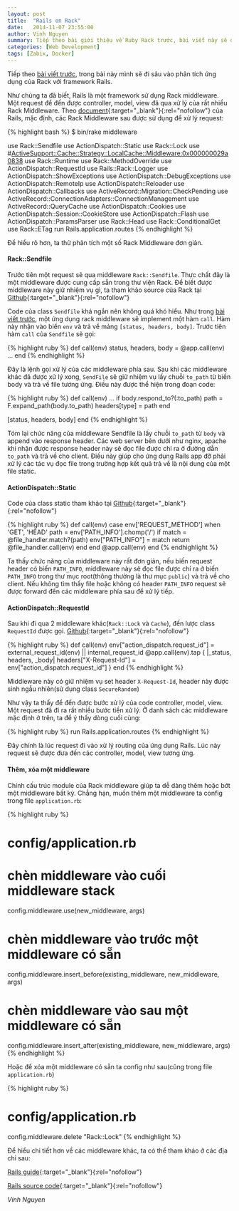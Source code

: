 ```yaml
---
layout: post
title:  "Rails on Rack"
date:   2014-11-07 23:55:00
author: Vinh Nguyen
summary: Tiếp theo bài giới thiệu về Ruby Rack trước, bài viết này sẽ đi sâu vào phân tích ứng dụng của Rack trong Rails.
categories: [Web Development]
tags: [Zabix, Docker]
---
```


Tiếp theo [bài viết trước](http://zinh.github.io/ruby/2014/10/16/gioi-thieu-ruby-rack.html), trong bài này mình sẽ đi sâu vào phân tích ứng dụng của Rack với framework Rails.

Như chúng ta đã biết, Rails là một framework sử dụng Rack middleware. Một request để đến được controller, model, view đã qua xử lý của rất nhiều Rack Middleware. Theo [document](http://guides.rubyonrails.org/rails_on_rack.html#inspecting-middleware-stack){:target="_blank"}{:rel="nofollow"} của Rails, mặc định, các Rack Middleware sau được sử dụng để xử lý request:

{% highlight bash %}
$ bin/rake middleware

use Rack::Sendfile
use ActionDispatch::Static
use Rack::Lock
use #<ActiveSupport::Cache::Strategy::LocalCache::Middleware:0x000000029a0838>
use Rack::Runtime
use Rack::MethodOverride
use ActionDispatch::RequestId
use Rails::Rack::Logger
use ActionDispatch::ShowExceptions
use ActionDispatch::DebugExceptions
use ActionDispatch::RemoteIp
use ActionDispatch::Reloader
use ActionDispatch::Callbacks
use ActiveRecord::Migration::CheckPending
use ActiveRecord::ConnectionAdapters::ConnectionManagement
use ActiveRecord::QueryCache
use ActionDispatch::Cookies
use ActionDispatch::Session::CookieStore
use ActionDispatch::Flash
use ActionDispatch::ParamsParser
use Rack::Head
use Rack::ConditionalGet
use Rack::ETag
run Rails.application.routes
{% endhighlight %}

Để hiểu rõ hơn, ta thử phân tích một số Rack Middleware đơn giản.

#### Rack::Sendfile

Trước tiên một request sẽ qua middleware `Rack::Sendfile`. Thực chất đây là một middleware được cung cấp sẵn trong thư viện Rack. Để biết được middleware này giữ nhiệm vụ gì, ta tham khảo source của Rack tại [Github]( https://github.com/rack/rack/blob/master/lib/rack/sendfile.rb){:target="_blank"}{:rel="nofollow"}

Code của class `Sendfile` khá ngắn nên không quá khó hiểu. Như trong [bài viết trước](http://zinh.github.io/ruby/2014/10/16/gioi-thieu-ruby-rack.html), một ứng dụng rack middleware sẽ implement một hàm `call`. Hàm này nhận vào biến `env` và trả về mảng `[status, headers, body]`. Trước tiên hàm `call` của `Sendfile` sẽ gọi:

{% highlight ruby %}
def call(env)
  status, headers, body = @app.call(env)
  ...
end
{% endhighlight %}

Đây là lệnh gọi xử lý của các middleware phía sau. Sau khi các middleware khác đã được xử lý xong, `SendFile` sẽ giữ nhiệm vụ lấy chuỗi `to_path` từ biến body và trả về file tương ứng. Điều này được thể hiện trong đoạn code:

{% highlight ruby %}
def call(env)
   ...
   if body.respond_to?(:to_path)
     path = F.expand_path(body.to_path)
     headers[type] = path
   end

   [status, headers, body]
end
{% endhighlight %}

Tóm lại chức năng của middleware Sendfile là lấy chuỗi `to_path` từ `body` và append vào response header. Các web server bên dưới như nginx, apache khi nhận được response header này sẽ đọc file được chỉ ra ở đường dẫn `to_path` và trả về cho client. Điều này giúp cho ứng dụng Rails app đỡ phải xử lý các tác vụ đọc file trong trường hợp kết quả trả về là nội dung của một file static.

#### ActionDispatch::Static

Code của class static tham khảo tại [Github](https://github.com/rails/rails/blob/master/actionpack/lib/action_dispatch/middleware/static.rb#L97){:target="_blank"}{:rel="nofollow"}

{% highlight ruby %}
def call(env)
  case env['REQUEST_METHOD']
  when 'GET', 'HEAD'
    path = env['PATH_INFO'].chomp('/')
    if match = @file_handler.match?(path)
      env["PATH_INFO"] = match
      return @file_handler.call(env)
    end
  end
  @app.call(env)
end
{% endhighlight %}

Ta thấy chức năng của middleware này rất đơn giản, nếu biến request header có biến `PATH_INFO`, middleware này sẽ đọc file được chỉ ra ở biến `PATH_INFO` trong thư mục root(thông thường là thư mục `public`) và trả về cho client. Nếu không tìm thấy file hoặc không có header `PATH_INFO` request sẽ được forward đến các middleware phía sau để xử lý tiếp.


#### ActionDispatch::RequestId

Sau khi đi qua 2 middleware khác(`Rack::Lock` và `Cache`), đến lược class `RequestId` được gọi. [Github](https://github.com/rails/rails/blob/master/actionpack/lib/action_dispatch/middleware/request_id.rb){:target="_blank"}{:rel="nofollow"}

{% highlight ruby %}
def call(env)
  env["action_dispatch.request_id"] = external_request_id(env) || internal_request_id
  @app.call(env).tap { |_status, headers, _body| headers["X-Request-Id"] = env["action_dispatch.request_id"] }
end
{% endhighlight %}

Middleware này có giữ nhiệm vụ set header `X-Request-Id`, header này được sinh ngẫu nhiên(sử dụng class `SecureRandom`)

Như vậy ta thấy để đến được bước xử lý của code controller, model, view. Một request đã đi ra rất nhiều bước tiền xử lý. Ở danh sách các middleware mặc định ở trên, ta để ý thấy dòng cuối cùng:

{% highlight ruby %}
run Rails.application.routes
{% endhighlight %}

Đây chính là lúc request đi vào xử lý routing của ứng dụng Rails. Lúc này request sẽ được đưa đến các controller, model, view tương ứng.

#### Thêm, xóa một middleware

Chính cấu trúc module của Rack middleware giúp ta dễ dàng thêm hoặc bớt một middleware bất kỳ. Chẳng hạn, muốn thêm một middleware ta config trong file `application.rb`:

{% highlight ruby %}
# config/application.rb
# chèn middleware vào cuối middleware stack
config.middleware.use(new_middleware, args)

# chèn middleware vào trước một middleware có sẵn
config.middleware.insert_before(existing_middleware, new_middleware, args)

# chèn middleware vào sau một middleware có sẵn
config.middleware.insert_after(existing_middleware, new_middleware, args)
{% endhighlight %}

Hoặc để xóa một middleware có sẵn ta config như sau(cũng trong file `application.rb`)

{% highlight ruby %}
# config/application.rb
config.middleware.delete "Rack::Lock"
{% endhighlight %}

Để hiểu chi tiết hơn về các middleware khác, ta có thể tham khảo ở các địa chỉ sau:

[Rails guide](http://guides.rubyonrails.org/rails_on_rack.html){:target="_blank"}{:rel="nofollow"}

[Rails source code](https://github.com/rails/rails){:target="_blank"}{:rel="nofollow"}

*Vinh Nguyen*
